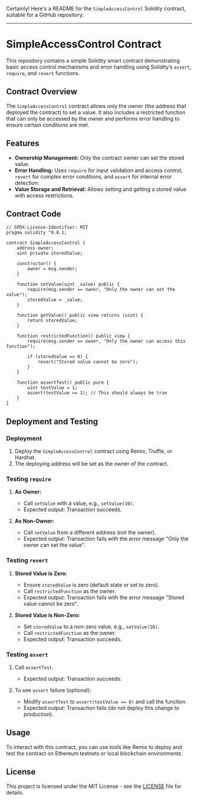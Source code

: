 Certainly! Here's a README for the `SimpleAccessControl` Solidity contract, suitable for a GitHub repository:

---

# SimpleAccessControl Contract

This repository contains a simple Solidity smart contract demonstrating basic access control mechanisms and error handling using Solidity’s `assert`, `require`, and `revert` functions.

## Contract Overview

The `SimpleAccessControl` contract allows only the owner (the address that deployed the contract) to set a value. It also includes a restricted function that can only be accessed by the owner and performs error handling to ensure certain conditions are met.

## Features

- **Ownership Management:** Only the contract owner can set the stored value.
- **Error Handling:** Uses `require` for input validation and access control, `revert` for complex error conditions, and `assert` for internal error detection.
- **Value Storage and Retrieval:** Allows setting and getting a stored value with access restrictions.

## Contract Code

```solidity
// SPDX-License-Identifier: MIT
pragma solidity ^0.8.1;

contract SimpleAccessControl {
    address owner;
    uint private storedValue;

    constructor() {
        owner = msg.sender;
    }

    function setValue(uint _value) public {
        require(msg.sender == owner, "Only the owner can set the value");
        storedValue = _value;
    }

    function getValue() public view returns (uint) {
        return storedValue;
    }

    function restrictedFunction() public view {
        require(msg.sender == owner, "Only the owner can access this function");

        if (storedValue == 0) {
            revert("Stored value cannot be zero");
        }
    }

    function assertTest() public pure {
        uint testValue = 1;
        assert(testValue == 1); // This should always be true
    }
}
```

## Deployment and Testing

### Deployment

1. Deploy the `SimpleAccessControl` contract using Remix, Truffle, or Hardhat.
2. The deploying address will be set as the owner of the contract.

### Testing `require`

1. **As Owner:**
   - Call `setValue` with a value, e.g., `setValue(10)`.
   - Expected output: Transaction succeeds.

2. **As Non-Owner:**
   - Call `setValue` from a different address (not the owner).
   - Expected output: Transaction fails with the error message "Only the owner can set the value".

### Testing `revert`

1. **Stored Value is Zero:**
   - Ensure `storedValue` is zero (default state or set to zero).
   - Call `restrictedFunction` as the owner.
   - Expected output: Transaction fails with the error message "Stored value cannot be zero".

2. **Stored Value is Non-Zero:**
   - Set `storedValue` to a non-zero value, e.g., `setValue(10)`.
   - Call `restrictedFunction` as the owner.
   - Expected output: Transaction succeeds.

### Testing `assert`

1. Call `assertTest`.
   - Expected output: Transaction succeeds.

2. To see `assert` failure (optional):
   - Modify `assertTest` to `assert(testValue == 0)` and call the function.
   - Expected output: Transaction fails (do not deploy this change to production).

## Usage

To interact with this contract, you can use tools like Remix to deploy and test the contract on Ethereum testnets or local blockchain environments.

## License

This project is licensed under the MIT License - see the [LICENSE](LICENSE) file for details.
